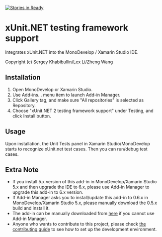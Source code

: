 [![Stories in Ready](https://badge.waffle.io/xunit/xamarinstudio.xunit.svg?label=ready&title=Ready)](http://waffle.io/xunit/xamarinstudio.xunit) 

xUnit.NET testing framework support
===================================
Integrates xUnit.NET into the MonoDevelop / Xamarin Studio IDE.

Copyright (c) Sergey Khabibullin/Lex Li/Zheng Wang

Installation
------------
1. Open MonoDevelop or Xamarin Studio.
1. Use Add-ins... menu item to launch Add-in Manager.
1. Click Gallery tag, and make sure "All repositories" is selected as Repository.
1. Choose "xUnit.NET 2 testing framework support" under Testing, and click Install button.

Usage
-----
Upon installation, the Unit Tests panel in Xamarin Studio/MonoDevelop starts to recognize xUnit.net test cases. Then you can run/debug test cases.

Extra Note
----------
* If you install 5.x version of this add-in in MonoDevelop/Xamarin Studio 5.x and then upgrade the IDE to 6.x, please use Add-in Manager to upgrade this add-in to 6.x version.
* If Add-in Manager asks you to install/update this add-in to 0.6.x in MonoDevelop/Xamarin Studio 5.x, please manually download the 0.5.x build and install it.
* The add-in can be manually downloaded from [here](http://addins.monodevelop.com/Project/Index/220) if you cannot use Add-in Manager.
* Anyone who wants to contribute to this project, please check [the contributing guide](https://github.com/xunit/xamarinstudio.xunit/blob/master/CONTRIBUTING.md) to see how to set up the development environment.

